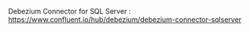 Debezium Connector for SQL Server : 
https://www.confluent.io/hub/debezium/debezium-connector-sqlserver
